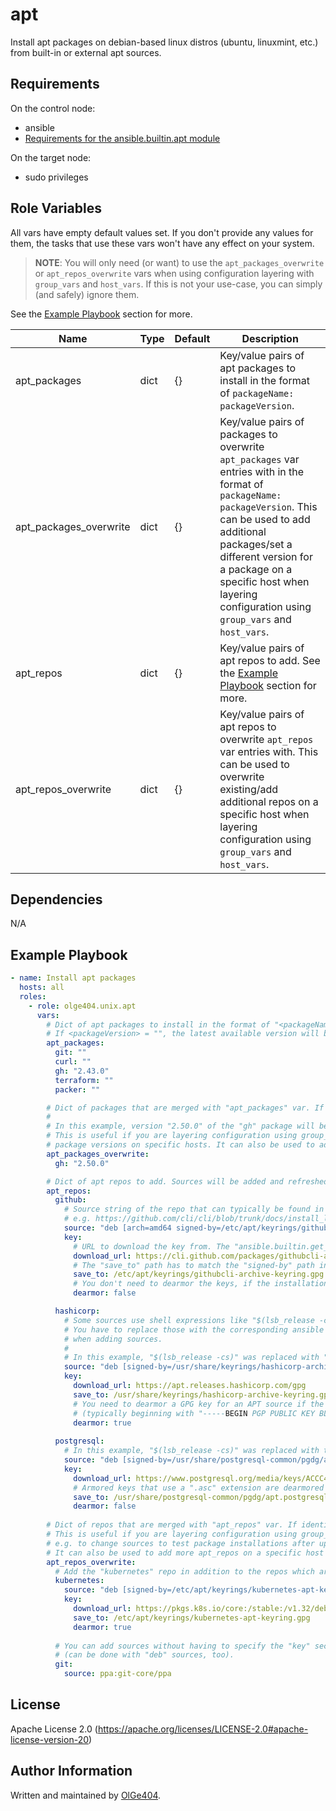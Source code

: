apt
=========

Install apt packages on debian-based linux distros (ubuntu, linuxmint, etc.) from built-in or external apt sources.

Requirements
------------

On the control node:

* ansible
* [Requirements for the ansible.builtin.apt module](https://docs.ansible.com/ansible/latest/collections/ansible/builtin/apt_module.html#requirements)

On the target node:

* sudo privileges

Role Variables
--------------

All vars have empty default values set. If you don't provide any values for them, the tasks that use these vars won't have any effect on your system.

> **NOTE**: You will only need (or want) to use the `apt_packages_overwrite` or `apt_repos_overwrite` vars when using configuration layering with `group_vars` and `host_vars`. If this is not your use-case, you can simply (and safely) ignore them.

 See the [Example Playbook](#example-playbook) section for more.

| Name                   | Type | Default | Description                                                                                |
| ---------------------- | ---- | ------- | ------------------------------------------------------------------------------------------ |
| apt_packages           | dict | {}      | Key/value pairs of apt packages to install in the format of `packageName: packageVersion`. |
| apt_packages_overwrite | dict | {}      | Key/value pairs of packages to overwrite `apt_packages` var entries with in the format of `packageName: packageVersion`. This can be used to add additional packages/set a different version for a package on a specific host when layering configuration using `group_vars` and `host_vars`. |
| apt_repos              | dict | {}      | Key/value pairs of apt repos to add. See the [Example Playbook](#example-playbook) section for more. |
| apt_repos_overwrite    | dict | {}      | Key/value pairs of apt repos to overwrite `apt_repos` var entries with. This can be used to overwrite existing/add additional repos on a specific host when layering configuration using `group_vars` and `host_vars`. |

Dependencies
------------

N/A

Example Playbook
----------------

```yaml
- name: Install apt packages
  hosts: all
  roles:
    - role: olge404.unix.apt
      vars:
        # Dict of apt packages to install in the format of "<packageName>: <packageVersion>".
        # If <packageVersion> = "", the latest available version will be used.
        apt_packages:
          git: ""
          curl: ""
          gh: "2.43.0"
          terraform: ""
          packer: ""

        # Dict of packages that are merged with "apt_packages" var. If identical keys exist, values from key in "apt_packages_overwrite" take precedence.
        # 
        # In this example, version "2.50.0" of the "gh" package will be installed (instead of version "2.43.0").
        # This is useful if you are layering configuration using group_vars and host_vars and want to overwrite specific
        # package versions on specific hosts. It can also be used to add more packages on a specific host (and not just to overwrite existing ones).
        apt_packages_overwrite:
          gh: "2.50.0"

        # Dict of apt repos to add. Sources will be added and refreshed before package installations.
        apt_repos:
          github:
            # Source string of the repo that can typically be found in the installation docs for a software package,
            # e.g. https://github.com/cli/cli/blob/trunk/docs/install_linux.md
            source: "deb [arch=amd64 signed-by=/etc/apt/keyrings/githubcli-archive-keyring.gpg] https://cli.github.com/packages stable main"
            key:
              # URL to download the key from. The "ansible.builtin.get_url" module is used to download the key.
              download_url: https://cli.github.com/packages/githubcli-archive-keyring.gpg
              # The "save_to" path has to match the "signed-by" path in "source" to ensure the downloaded key is used properly.
              save_to: /etc/apt/keyrings/githubcli-archive-keyring.gpg
              # You don't need to dearmor the keys, if the installation docs for your software package don't mention it.
              dearmor: false

          hashicorp:
            # Some sources use shell expressions like "$(lsb_release -cs)" in their scripts.
            # You have to replace those with the corresponding ansible fact or plaintext value, because shell expressions aren't evaluated
            # when adding sources.
            #
            # In this example, "$(lsb_release -cs)" was replaced with "{{ ansible_distribution_release }}".
            source: "deb [signed-by=/usr/share/keyrings/hashicorp-archive-keyring.gpg] https://apt.releases.hashicorp.com {{ ansible_distribution_release }} main"
            key:
              download_url: https://apt.releases.hashicorp.com/gpg
              save_to: /usr/share/keyrings/hashicorp-archive-keyring.gpg
              # You need to dearmor a GPG key for an APT source if the key is provided in ASCII-armored format
              # (typically beginning with "-----BEGIN PGP PUBLIC KEY BLOCK-----").
              dearmor: true
          
          postgresql:
            # In this example, "$(lsb_release -cs)" was replaced with the plaintext value, which is necessary on some distros like linuxmint.
            source: "deb [signed-by=/usr/share/postgresql-common/pgdg/apt.postgresql.org.asc] https://apt.postgresql.org/pub/repos/apt noble-pgdg main"
            key:
              download_url: https://www.postgresql.org/media/keys/ACCC4CF8.asc
              # Armored keys that use a ".asc" extension are dearmored automatically, so "dearmor: false" has to be set.
              save_to: /usr/share/postgresql-common/pgdg/apt.postgresql.org.asc
              dearmor: false
      
        # Dict of repos that are merged with "apt_repos" var. If identical keys exist, values from key in "apt_repos_overwrite" take precedence.
        # This is useful if you are layering configuration using group_vars and host_vars and want to overwrite specific values on specific hosts,
        # e.g. to change sources to test package installations after upgrading the OS.
        # It can also be used to add more apt_repos on a specific host (and not just to overwrite existing ones).
        apt_repos_overwrite:
          # Add the "kubernetes" repo in addition to the repos which are part of "apt_repos" var.
          kubernetes:
            source: "deb [signed-by=/etc/apt/keyrings/kubernetes-apt-keyring.gpg] https://pkgs.k8s.io/core:/stable:/v1.32/deb/ /"
            key:
              download_url: https://pkgs.k8s.io/core:/stable:/v1.32/deb/Release.key
              save_to: /etc/apt/keyrings/kubernetes-apt-keyring.gpg
              dearmor: true
          
          # You can add sources without having to specify the "key" section, if no key is required to add the repository
          # (can be done with "deb" sources, too).
          git:
            source: ppa:git-core/ppa
```

License
-------

Apache License 2.0 (https://apache.org/licenses/LICENSE-2.0#apache-license-version-20)

Author Information
------------------

Written and maintained by [OlGe404](https://github.com/OlGe404).
